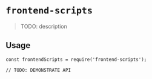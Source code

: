 # `frontend-scripts`

> TODO: description

## Usage

```
const frontendScripts = require('frontend-scripts');

// TODO: DEMONSTRATE API
```
